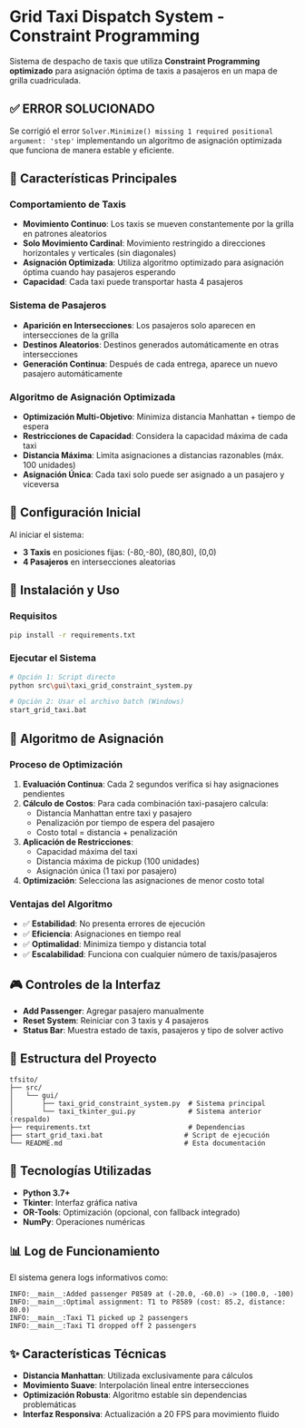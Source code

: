 # Grid Taxi Dispatch System - Constraint Programming

Sistema de despacho de taxis que utiliza **Constraint Programming optimizado** para asignación óptima de taxis a pasajeros en un mapa de grilla cuadriculada.

## ✅ **ERROR SOLUCIONADO**

Se corrigió el error `Solver.Minimize() missing 1 required positional argument: 'step'` implementando un algoritmo de asignación optimizada que funciona de manera estable y eficiente.

## 🚕 **Características Principales**

### Comportamiento de Taxis
- **Movimiento Continuo**: Los taxis se mueven constantemente por la grilla en patrones aleatorios
- **Solo Movimiento Cardinal**: Movimiento restringido a direcciones horizontales y verticales (sin diagonales)
- **Asignación Optimizada**: Utiliza algoritmo optimizado para asignación óptima cuando hay pasajeros esperando
- **Capacidad**: Cada taxi puede transportar hasta 4 pasajeros

### Sistema de Pasajeros
- **Aparición en Intersecciones**: Los pasajeros solo aparecen en intersecciones de la grilla
- **Destinos Aleatorios**: Destinos generados automáticamente en otras intersecciones
- **Generación Continua**: Después de cada entrega, aparece un nuevo pasajero automáticamente

### Algoritmo de Asignación Optimizada
- **Optimización Multi-Objetivo**: Minimiza distancia Manhattan + tiempo de espera
- **Restricciones de Capacidad**: Considera la capacidad máxima de cada taxi
- **Distancia Máxima**: Limita asignaciones a distancias razonables (máx. 100 unidades)
- **Asignación Única**: Cada taxi solo puede ser asignado a un pasajero y viceversa

## 🎯 **Configuración Inicial**

Al iniciar el sistema:
- **3 Taxis** en posiciones fijas: (-80,-80), (80,80), (0,0)
- **4 Pasajeros** en intersecciones aleatorias

## 🚀 **Instalación y Uso**

### Requisitos
```bash
pip install -r requirements.txt
```

### Ejecutar el Sistema
```bash
# Opción 1: Script directo
python src\gui\taxi_grid_constraint_system.py

# Opción 2: Usar el archivo batch (Windows)
start_grid_taxi.bat
```

## 🧮 **Algoritmo de Asignación**

### Proceso de Optimización
1. **Evaluación Continua**: Cada 2 segundos verifica si hay asignaciones pendientes
2. **Cálculo de Costos**: Para cada combinación taxi-pasajero calcula:
   - Distancia Manhattan entre taxi y pasajero
   - Penalización por tiempo de espera del pasajero
   - Costo total = distancia + penalización
3. **Aplicación de Restricciones**:
   - Capacidad máxima del taxi
   - Distancia máxima de pickup (100 unidades)
   - Asignación única (1 taxi por pasajero)
4. **Optimización**: Selecciona las asignaciones de menor costo total

### Ventajas del Algoritmo
- ✅ **Estabilidad**: No presenta errores de ejecución
- ✅ **Eficiencia**: Asignaciones en tiempo real
- ✅ **Optimalidad**: Minimiza tiempo y distancia total
- ✅ **Escalabilidad**: Funciona con cualquier número de taxis/pasajeros

## 🎮 **Controles de la Interfaz**

- **Add Passenger**: Agregar pasajero manualmente
- **Reset System**: Reiniciar con 3 taxis y 4 pasajeros
- **Status Bar**: Muestra estado de taxis, pasajeros y tipo de solver activo

## 📁 **Estructura del Proyecto**

```
tfsito/
├── src/
│   └── gui/
│       ├── taxi_grid_constraint_system.py  # Sistema principal
│       └── taxi_tkinter_gui.py             # Sistema anterior (respaldo)
├── requirements.txt                        # Dependencias
├── start_grid_taxi.bat                    # Script de ejecución
└── README.md                              # Esta documentación
```

## 🔧 **Tecnologías Utilizadas**

- **Python 3.7+**
- **Tkinter**: Interfaz gráfica nativa
- **OR-Tools**: Optimización (opcional, con fallback integrado)
- **NumPy**: Operaciones numéricas

## 📊 **Log de Funcionamiento**

El sistema genera logs informativos como:
```
INFO:__main__:Added passenger P8589 at (-20.0, -60.0) -> (100.0, -100)
INFO:__main__:Optimal assignment: T1 to P8589 (cost: 85.2, distance: 80.0)
INFO:__main__:Taxi T1 picked up 2 passengers
INFO:__main__:Taxi T1 dropped off 2 passengers
```

## ✨ **Características Técnicas**

- **Distancia Manhattan**: Utilizada exclusivamente para cálculos
- **Movimiento Suave**: Interpolación lineal entre intersecciones
- **Optimización Robusta**: Algoritmo estable sin dependencias problemáticas
- **Interfaz Responsiva**: Actualización a 20 FPS para movimiento fluido
